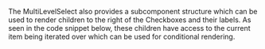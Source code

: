 The MultiLevelSelect also provides a subcomponent structure which can be used to render children to the right of the Checkboxes and their labels. As seen in the code snippet below, these children have access to the current item being iterated over which can be used for conditional rendering.
